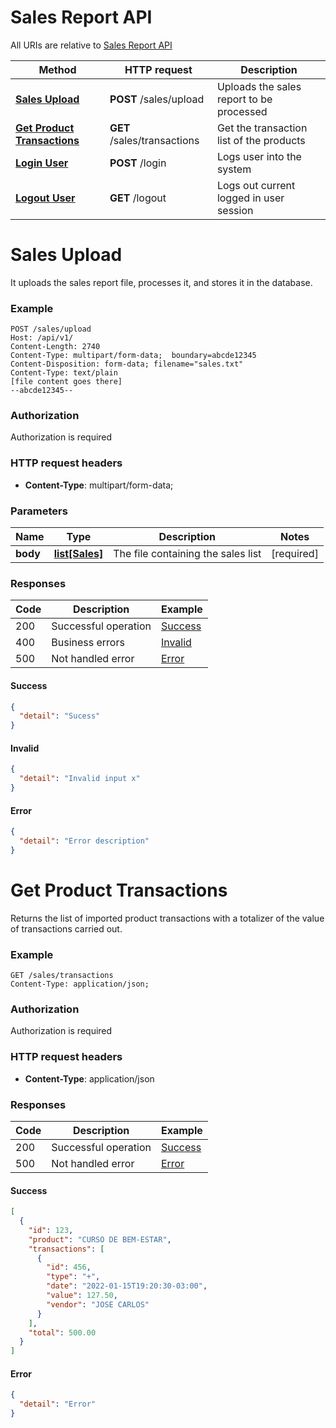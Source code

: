 # Sales Report API

All URIs are relative to [Sales Report API](http://localhost:8080/api/v1)

| Method                                                          | HTTP request                | Description                              |
|-----------------------------------------------------------------|-----------------------------|------------------------------------------|
| [**Sales Upload**](API.md#sales-upload)                         | **POST** /sales/upload      | Uploads the sales report to be processed |
| [**Get Product Transactions**](API.md#get-product-transactions) | **GET** /sales/transactions | Get the transaction list of the products |
| [**Login User**](API.md#login-user)                             | **POST** /login             | Logs user into the system                |
| [**Logout User**](API.md#logout-user)                           | **GET** /logout             | Logs out current logged in user session  |

# **Sales Upload**
It uploads the sales report file, processes it, and stores it in the database.

### Example
```
POST /sales/upload
Host: /api/v1/
Content-Length: 2740
Content-Type: multipart/form-data;  boundary=abcde12345
Content-Disposition: form-data; filename="sales.txt"
Content-Type: text/plain
[file content goes there]
--abcde12345--
```
### Authorization
Authorization is required

### HTTP request headers
- **Content-Type**: multipart/form-data;

### Parameters

| Name     | Type                           | Description                        | Notes      |
|----------|--------------------------------|------------------------------------|------------|
| **body** | [**list[Sales]**](./sales.txt) | The file containing the sales list | [required] |

### Responses

| Code | Description          | Example                   |
|------|----------------------|---------------------------|
| 200  | Successful operation | [Success](API.md#success) |
| 400  | Business errors      | [Invalid](API.md#invalid) |
| 500  | Not handled error    | [Error](API.md#error)     |

#### Success
```json
{
  "detail": "Sucess"
}
```

#### Invalid
```json
{
  "detail": "Invalid input x"
}
```

#### Error
```json
{
  "detail": "Error description"
}
```

# **Get Product Transactions**
Returns the list of imported product transactions with a totalizer of the value of transactions carried out.


### Example
```
GET /sales/transactions
Content-Type: application/json;
```

### Authorization
Authorization is required

### HTTP request headers
- **Content-Type**: application/json

### Responses

| Code | Description          | Example                     |
|------|----------------------|-----------------------------|
| 200  | Successful operation | [Success](API.md#success-1) |
| 500  | Not handled error    | [Error](API.md#error-1)     |

#### Success
```json
[
  {
    "id": 123,
    "product": "CURSO DE BEM-ESTAR",
    "transactions": [
      {
        "id": 456,
        "type": "+",
        "date": "2022-01-15T19:20:30-03:00",
        "value": 127.50,
        "vendor": "JOSE CARLOS"
      }
    ],
    "total": 500.00
  }
]
```

#### Error
```json
{
  "detail": "Error"
}
```